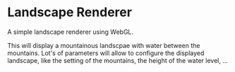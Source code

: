# Landscape Renderer
A simple landscape renderer using WebGL.

This will display a mountainous landscpae with water between the mountains.
Lot's of parameters will allow to configure the displayed landscape, like the setting of the mountains, the height of the water level, ...
